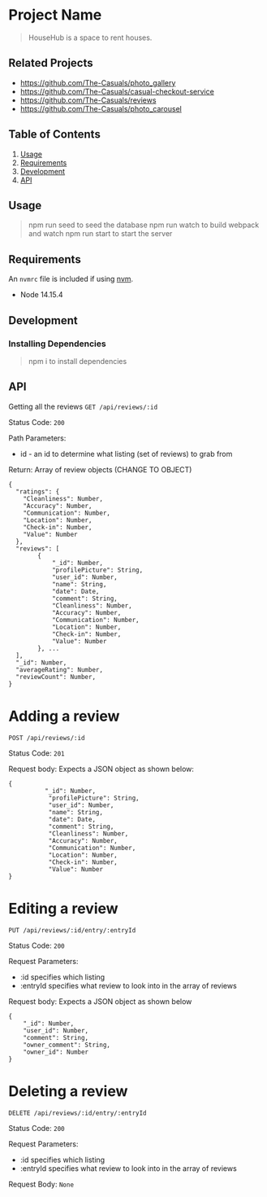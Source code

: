 # Project Name

> HouseHub is a space to rent houses.

## Related Projects

  - https://github.com/The-Casuals/photo_gallery
  - https://github.com/The-Casuals/casual-checkout-service
  - https://github.com/The-Casuals/reviews
  - https://github.com/The-Casuals/photo_carousel

## Table of Contents

1. [Usage](#Usage)
2. [Requirements](#requirements)
3. [Development](#development)
4. [API](#api)

## Usage

> npm run seed to seed the database
> npm run watch to build webpack and watch
> npm run start to start the server

## Requirements

An `nvmrc` file is included if using [nvm](https://github.com/creationix/nvm).

- Node 14.15.4

## Development

### Installing Dependencies

> npm i to install dependencies

## API

Getting all the reviews
`GET /api/reviews/:id`

Status Code: `200`

Path Parameters:
  * id - an id to determine what listing (set of reviews) to grab from

Return: Array of review objects
(CHANGE TO OBJECT)
```
{
  "ratings": {
    "Cleanliness": Number,
    "Accuracy": Number,
    "Communication": Number,
    "Location": Number,
    "Check-in": Number,
    "Value": Number
  },
  "reviews": [
        {
            "_id": Number,
            "profilePicture": String,
            "user_id": Number,
            "name": String,
            "date": Date,
            "comment": String,
            "Cleanliness": Number,
            "Accuracy": Number,
            "Communication": Number,
            "Location": Number,
            "Check-in": Number,
            "Value": Number
        }, ...
  ],
  "_id": Number,
  "averageRating": Number,
  "reviewCount": Number,
}
```

# Adding a review
`POST /api/reviews/:id`

Status Code: `201`

Request body: Expects a JSON object as shown below:
 ```
 {
           "_id": Number,
            "profilePicture": String,
            "user_id": Number,
            "name": String,
            "date": Date,
            "comment": String,
            "Cleanliness": Number,
            "Accuracy": Number,
            "Communication": Number,
            "Location": Number,
            "Check-in": Number,
            "Value": Number
}
 ```

 # Editing a review

 `PUT /api/reviews/:id/entry/:entryId`

 Status Code: `200`

Request Parameters:
  * :id specifies which listing
  * :entryId specifies what review to look into in the array of reviews

Request body: Expects a JSON object as shown below

```
{
    "_id": Number,
    "user_id": Number,
    "comment": String,
    "owner_comment": String,
    "owner_id": Number
}
```

# Deleting a review

`DELETE /api/reviews/:id/entry/:entryId`

Status Code: `200`

Request Parameters:
  * :id specifies which listing
  * :entryId specifies what review to look into in the array of reviews

Request Body: `None`
